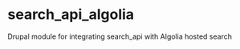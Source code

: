 search_api_algolia
==================

Drupal module for integrating search_api with Algolia hosted search
